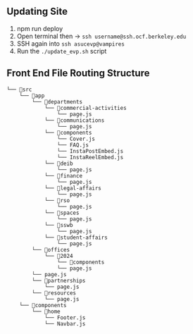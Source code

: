 ## Updating Site
1. npm run deploy
2. Open terminal then -> ```ssh username@ssh.ocf.berkeley.edu```
3. SSH again into ```ssh asucevp@vampires```
4. Run the ```./update_evp.sh``` script

## Front End File Routing Structure
```
└── 📁src
    └── 📁app
        └── 📁departments 
            └── 📁commercial-activities
                └── page.js
            └── 📁communications
                └── page.js
            └── 📁components
                └── Cover.js
                └── FAQ.js
                └── InstaPostEmbed.js
                └── InstaReelEmbed.js
            └── 📁deib
                └── page.js
            └── 📁finance
                └── page.js
            └── 📁legal-affairs
                └── page.js
            └── 📁rso
                └── page.js
            └── 📁spaces
                └── page.js
            └── 📁sswb
                └── page.js
            └── 📁student-affairs
                └── page.js
        └── 📁offices
            └── 📁2024
                └── 📁components
                └── page.js
        └── page.js 
        └── 📁partnerships
            └── page.js
        └── 📁resources
            └── page.js
    └── 📁components
        └── 📁home
            └── Footer.js
            └── Navbar.js

